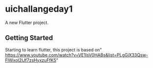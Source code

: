 # uichallangeday1

A new Flutter project.

## Getting Started
Starting to learn flutter,
this project is based on" https://www.youtube.com/watch?v=VE1IsV0HABs&list=PLgGjX33Qsw-FIWxoI2IJf7zsHyxzuFfK5"
